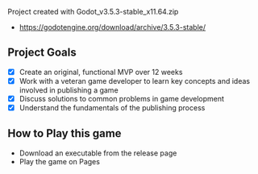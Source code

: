 Project created with Godot_v3.5.3-stable_x11.64.zip
- https://godotengine.org/download/archive/3.5.3-stable/

## Project Goals ##
- [X] Create an original, functional MVP over 12 weeks
- [X] Work with a veteran game developer to learn key concepts and ideas involved in publishing a game
- [X] Discuss solutions to common problems in game development
- [X] Understand the fundamentals of the publishing process

## How to Play this game ## 
- Download an executable from the release page
- Play the game on Pages


 
